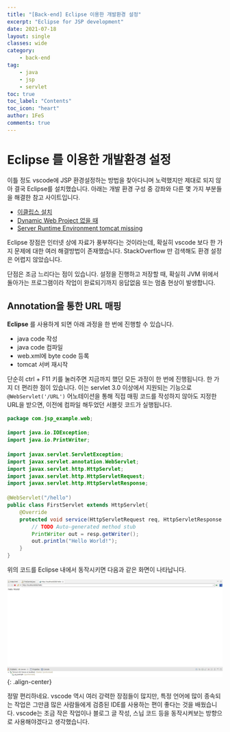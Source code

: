 ```yaml
---
title: "[Back-end] Eclipse 이용한 개발환경 설정"
excerpt: "Eclipse for JSP development"
date: 2021-07-18
layout: single
classes: wide
category:
    - back-end
tag:
    - java
    - jsp
    - servlet
toc: true
toc_label: "Contents"
toc_icon: "heart"
author: 1FeS
comments: true
---
```


# Eclipse 를 이용한 개발환경 설정

이틀 정도 vscode에 JSP 환경설정하는 방법을 찾아다니며 노력했지만 제대로 되지 않아 결국 Eclipse를 설치했습니다. 아래는 개발 환경 구성 중 강좌와 다른 몇 가지 부분들을 해결한 참고 사이트입니다.

- [이클립스 설치](https://www.eclipse.org/downloads/)
- [Dynamic Web Project 없을 때](https://ssimplay.tistory.com/204)
- [Server Runtime Environment tomcat missing](https://stackoverflow.com/questions/2000078/apache-tomcat-not-showing-in-eclipse-server-runtime-environments)

Eclipse 장점은 인터넷 상에 자료가 풍부하다는 것이라는데, 확실히 vscode 보다 한 가지 문제에 대한 여러 해결방법이 존재했습니다. StackOverflow 만 검색해도 환경 설정은 어렵지 않았습니다.

단점은 조금 느리다는 점이 있습니다. 설정을 진행하고 저장할 때, 확실히 JVM 위에서 돌아가는 프로그램이라 작업이 완료되기까지 응답없음 또는 멈춤 현상이 발생합니다.

## Annotation을 통한 URL 매핑

**Eclipse** 를 사용하게 되면 아래 과정을 한 번에 진행할 수 있습니다.

- java code 작성
- java code 컴파일
- web.xml에 byte code 등록
- tomcat 서버 재시작

단순히 ctrl + F11 키를 눌러주면 지금까지 했던 모든 과정이 한 번에 진행됩니다. 한 가지 더 편리한 점이 있습니다. 이는 servlet 3.0 이상에서 지원되는 기능으로 `@WebServlet('/URL')` 어노테이션을 통해 직접 매핑 코드를 작성하지 않아도 지정한 URL을 받으면, 이전에 컴파일 해두었던 서블릿 코드가 실행됩니다.

```java
package com.jsp_example.web;

import java.io.IOException;
import java.io.PrintWriter;

import javax.servlet.ServletException;
import javax.servlet.annotation.WebServlet;
import javax.servlet.http.HttpServlet;
import javax.servlet.http.HttpServletRequest;
import javax.servlet.http.HttpServletResponse;

@WebServlet("/hello")
public class FirstServlet extends HttpServlet{
	@Override
	protected void service(HttpServletRequest req, HttpServletResponse resp) throws ServletException, IOException {
		// TODO Auto-generated method stub
		PrintWriter out = resp.getWriter();
		out.println("Hello World!");
	}
}
```

위의 코드를 Eclipse 내에서 동작시키면 다음과 같은 화면이 나타납니다. 

![jsp hello](/_img/2021-07-12/jsp_hello.jpg){: .align-center}

정말 편리하네요. vscode 역시 여러 강력한 장점들이 많지만, 특정 언어에 많이 종속되는 작업은 그만큼 많은 사람들에게 검증된 IDE를 사용하는 편이 좋다는 것을 배웠습니다. vscode는 조금 작은 작업이나 블로그 글 작성, 스닙 코드 등을 동작시켜보는 방향으로 사용해야겠다고 생각했습니다.